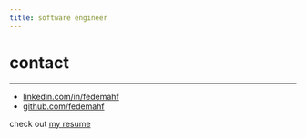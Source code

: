 ```yaml
---
title: software engineer
---
```


# contact
---
- [linkedin.com/in/fedemahf](https://linkedin.com/in/fedemahf)
- [github.com/fedemahf](https://github.com/fedemahf)

check out [my resume](https://federico.mahfoud.ar/resume)
